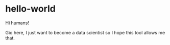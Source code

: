 # hello-world

Hi humans!

Gio here, I just want to become a data scientist so I hope this tool allows me that.
